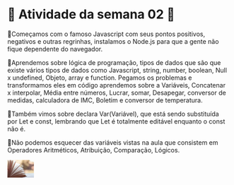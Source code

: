 <h1>💠 Atividade da semana 02 💠</h1> 

🔹Começamos com o famoso Javascript com seus pontos positivos, negativos e outras regrinhas, instalamos o Node.js para que a gente não fique dependente do navegador.

🔹Aprendemos sobre lógica de programação, tipos de dados que são que existe vários tipos de dados como Javascript, string, number, boolean, Null x undefined, Objeto, array e function. Pegamos os problemas e transformamos eles em código aprendemos sobre a Variáveis, Concatenar x interpolar, Média entre números, Lucrar, somar, Desapegar, conversor de medidas, calculadora de IMC, Boletim e conversor de temperatura.

🔹Também vimos sobre declara Var(Variável), que está sendo substituída por Let e const, lembrando que Let é totalmente editável enquanto o const não é.

🔹Não podemos esquecer das variáveis vistas na aula que consistem em Operadores Aritméticos, Atribuição, Comparação, Lógicos.

<img src="livro.jpg" alt="some text" width=60 height=40>
